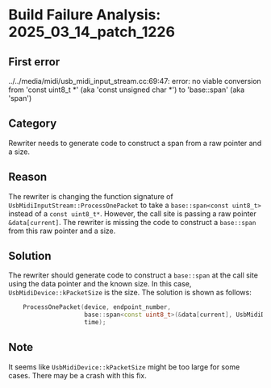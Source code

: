 # Build Failure Analysis: 2025_03_14_patch_1226

## First error

../../media/midi/usb_midi_input_stream.cc:69:47: error: no viable conversion from 'const uint8_t *' (aka 'const unsigned char *') to 'base::span<const uint8_t>' (aka 'span<const unsigned char>')

## Category
Rewriter needs to generate code to construct a span from a raw pointer and a size.

## Reason
The rewriter is changing the function signature of `UsbMidiInputStream::ProcessOnePacket` to take a `base::span<const uint8_t>` instead of a `const uint8_t*`. However, the call site is passing a raw pointer `&data[current]`. The rewriter is missing the code to construct a `base::span` from this raw pointer and a size.

## Solution
The rewriter should generate code to construct a `base::span` at the call site using the data pointer and the known size.  In this case, `UsbMidiDevice::kPacketSize` is the size.  The solution is shown as follows:

```c++
    ProcessOnePacket(device, endpoint_number, 
                     base::span<const uint8_t>(&data[current], UsbMidiDevice::kPacketSize),
                     time);
```

## Note
It seems like `UsbMidiDevice::kPacketSize` might be too large for some cases. There may be a crash with this fix.